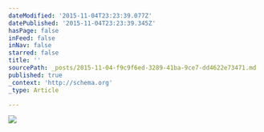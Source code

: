 ```yaml
---
dateModified: '2015-11-04T23:23:39.077Z'
datePublished: '2015-11-04T23:23:39.345Z'
hasPage: false
inFeed: false
inNav: false
starred: false
title: ''
sourcePath: _posts/2015-11-04-f9c9f6ed-3289-41ba-9ce7-dd4622e73471.md
published: true
_context: 'http://schema.org'
_type: Article

---
```

![](https://the-grid-user-content.s3-us-west-2.amazonaws.com/b25027d6-1bc2-45e0-a0d4-2b73b52f2e96.jpg)